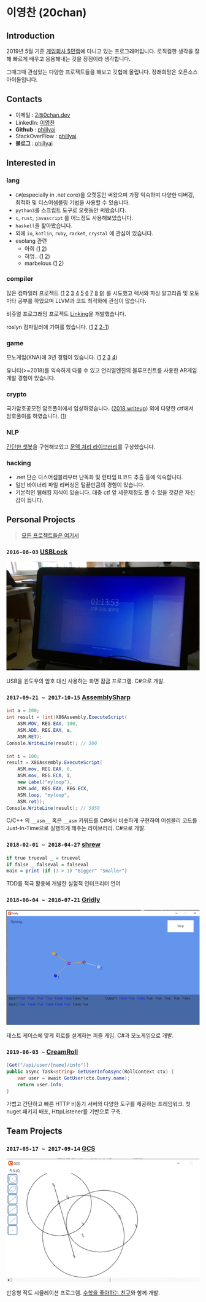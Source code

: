 # **이영찬** (20chan)

## Introduction

2019년 5월 기준 [게임회사 5민랩](https://5minlab.com)에 다니고 있는 프로그래머입니다. 로직컬한 생각을 잘해 빠르게 배우고 응용해내는 것을 장점이라 생각합니다.

그때그때 관심있는 다양한 프로젝트들을 해보고 깃헙에 올립니다. 장래희망은 오픈소스 아이돌입니다.

## Contacts

- 이메일 : [2@0chan.dev](mailto:2@0chan.dev)
- LinkedIn: [이영찬](https://www.linkedin.com/in/%EC%98%81%EC%B0%AC-%EC%9D%B4-3727b6121/)
- **Github** : [phillyai](https://github.com/phillyai)
- StackOverFlow : [phillyai](https://stackoverflow.com/users/5906697/phillyai)
- **블로그** : [phillyai](https://blog.0chan.dev/)

## Interested in

### lang

- `C#`(especially in .net core)을 오랫동안 써왔으며 가장 익숙하며 다양한 디버깅, 최적화 및 디스어셈블링 기법을 사용할 수 있습니다.
- `python3`를 스크립트 도구로 오랫동안 써왔습니다.
- `c`, `rust`, `javascript` 를 어느정도 사용해보았습니다.
- `haskell`을 핥아봤습니다.
- 외에 `io`, `kotlin`, `ruby`, `racket`, `crystal` 에 관심이 있습니다.
- esolang 관련
  - 아희 ([1](https://github.com/phillyai/aheuIDA) [2](https://github.com/phillyai/Aheuiplusplus))
  - 혀엉.. ([1](https://github.com/phillyai/awesome-hyeong) [2](https://github.com/phillyai/hyeong-py))
  - marbelous ([1](https://github.com/phillyai/marbelous-docs-korean) [2](https://gist.github.com/phillyai/2dc30936f71231a029f07eb3a981c052))

### compiler

많은 컴파일러 프로젝트 ([1](https://github.com/zoa-lang/zoa) [2](https://github.com/phillyai/slek) [3](https://github.com/phillyai/aheuIDA) [4](https://github.com/phillyai/shrew) [5](https://github.com/phillyai/claculator) [6](https://github.com/phillyai/bumble) [7](https://github.com/phillyai/Aheuiplusplus) [8](https://github.com/phillyai/Calculator) [9](https://github.com/phillyai/Raptor)) 를 시도했고 렉서와 파싱 알고리즘 및 오토마타 공부를 하였으며 LLVM과 코드 최적화에 관심이 많습니다.

비쥬얼 프로그래밍 프로젝트 [Linking](https://github.com/phillyai/Linking-VPL)을 개발했습니다.

roslyn 컴파일러에 기여를 했습니다. ([1](https://github.com/dotnet/roslyn/issues/23833) [2](https://github.com/dotnet/roslyn/issues/21656) [2-1](https://blog.0chan.dev/2017-08-22-Something-Wrong-In-Csharp-Tuple/))

### game

모노게임(XNA)에 3년 경험이 있습니다. ([1](https://github.com/phillyai/Gridly) [2](https://github.com/Big-BlueBerry/GCS) [3](https://github.com/phillyai/NeuralNetworkSimulator) [4](https://github.com/phillyai/all-my-projects#2015-06-11-solarsystemsimulator))

유니티(>=2018)를 익숙하게 다룰 수 있고 언리얼엔진의 블루프린트를 사용한 AR게임 개발 경험이 있습니다.

### crypto

국가암호공모전 암호풀이에서 입상하였습니다. ([2018 writeup](https://gist.github.com/phillyai/d15b147012b9f0fe4a538b407e788484)) 외에 다양한 ctf에서 암호풀이를 하였습니다. ([1](https://github.com/phillyai/xmas-ctf-2018-writeup))

### NLP

[간단한 챗봇](https://github.com/Big-BlueBerry/redesigned-chatbot)을 구현해보았고 [문맥 처리 라이브러리](https://github.com/phillyai/Context)를 구상했습니다.

### hacking

- .net 단순 디스어셈블리부터 난독화 및 런타임 IL코드 추출 등에 익숙합니다.
- 일반 바이너리 파일 리버싱은 털끝만큼의 경험이 있습니다.
- 기본적인 웹해킹 지식이 있습니다. 대충 ctf 앞 세문제정도 풀 수 있을 것같은 자신감이 듭니다.

## Personal Projects

> [모든 프로젝트들은 여기서](https://github.com/phillyai/all-my-projects)

### `2016-08-03` [USBLock](https://github.com/phillyai/USBLock)

![usb2](/imgs/usb2.png)

USB을 윈도우의 암호 대신 사용하는 화면 잠금 프로그램. C#으로 개발.


### `2017-09-21 ~ 2017-10-15` [AssemblySharp](https://github.com/phillyai/AssemblySharp)

```csharp
int a = 200;
int result = (int)X86Assembly.ExecuteScript(
    ASM.MOV, REG.EAX, 100,
    ASM.ADD, REG.EAX, a,
    ASM.RET);
Console.WriteLine(result); // 300

int i = 100;
result = X86Assembly.ExecuteScript(
    ASM.mov, REG.EAX, 0,
    ASM.mov, REG.ECX, i,
    new Label("myloop"),
    ASM.add, REG.EAX, REG.ECX,
    ASM.loop, "myloop",
    ASM.ret));
Console.WriteLine(result); // 5050
```

C/C++ 의 `__asm__` 혹은 `__asm` 키워드를 C#에서 비슷하게 구현하여 어셈블리 코드를 Just-In-Time으로 실행하게 해주는 라이브러리. C#으로 개발.


### `2018-02-01 ~ 2018-04-27` [shrew](https://github.com/phillyai/shrew)

```haskell
if true trueval _ = trueval
if false _ falseval = falseval
main = print (if (3 > 1) "Bigger" "Smaller")
```

TDD를 적극 활용해 개발한 실험적 인터프리터 언어


### `2018-06-04 ~ 2018-07-21` [Gridly](https://github.com/phillyai/Gridly)

![gridly](/imgs/gridly.png)

테스트 케이스에 맞게 회로를 설계하는 퍼즐 게임. C#과 모노게임으로 개발.


### `2019-06-03 ~` [CreamRoll](https://github.com/phillyai/CreamRoll)

```csharp
[Get("/api/user/{name}/info")]
public async Task<string> GetUserInfoAsync(RollContext ctx) {
	var user = await GetUser(ctx.Query.name);
	return user.Info;
}
```

가볍고 간단하고 빠른 HTTP 비동기 서버와 다양한 도구를 제공하는 프레임워크. 첫 nuget 패키지 배포, HttpListener를 기반으로 구축.


## Team Projects 

### `2017-05-17 ~ 2017-09-14` [GCS](https://github.com/Big-BlueBerry/GCS)

![gcs](/imgs/gcs.png)

반응형 작도 시뮬레이션 프로그램. [수학을 좋아하는 친구](https://github.com/bigblueberry)와 함께 개발.
